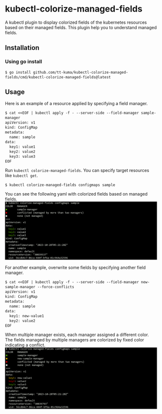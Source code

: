 # kubectl-colorize-managed-fields

A kubectl plugin to display colorized fields of the kubernetes resources based on their managed fields.
This plugin help you to understand managed fields. 

## Installation

### Using go install
```console
$ go install github.com/tt-kuma/kubectl-colorize-managed-fields/cmd/kubectl-colorize-managed-fields@latest
```

## Usage

Here is an example of a resource applied by specifying a field manager.
```shell
$ cat <<EOF | kubectl apply -f - --server-side --field-manager sample-manager
apiVersion: v1
kind: ConfigMap
metadata:
  name: sample
data:
  key1: value1
  key2: value2
  key3: value3
EOF
```
Run `kubectl colorize-managed-fields`. You can specify target resources like `kubectl get`.
```shell
$ kubectl colorize-managed-fields configmaps sample
```
You can see the following yaml with colorized fields based on managed fields.
![](https://github.com/tt-kuma/kubectl-colorize-managed-fields/blob/image/images/example-single-manager.png)


For another example, overwrite some fields by specifying another field manager.
```shell
$ cat <<EOF | kubectl apply -f - --server-side --field-manager new-sample-manager --force-conflicts
apiVersion: v1
kind: ConfigMap
metadata:
  name: sample
data:
  key1: new-value1
  key2: value2
EOF
```
When multiple manager exists, each manager assigned a different color. The fields managed by multiple managers are colorized by fixed color indicating a conflict.
![](https://github.com/tt-kuma/kubectl-colorize-managed-fields/blob/image/images/example-multiple-managers.png)
